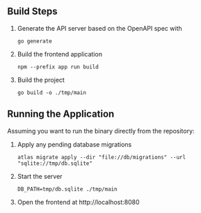 ## Build Steps
1. Generate the API server based on the OpenAPI spec with
    ```
    go generate
    ```
2. Build the frontend application 
    ```
    npm --prefix app run build
    ```
3. Build the project
    ```
    go build -o ./tmp/main
    ```

## Running the Application
Assuming you want to run the binary directly from the repository:
1. Apply any pending database migrations
    ```shell
    atlas migrate apply --dir "file://db/migrations" --url "sqlite://tmp/db.sqlite" 
    ```
2. Start the server
    ```
    DB_PATH=tmp/db.sqlite ./tmp/main
    ```
3. Open the frontend at http://localhost:8080
